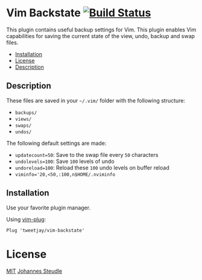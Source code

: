 # Vim Backstate [![Build Status](https://travis-ci.org/tweetjay/vim-backstate.svg?branch=master)](https://travis-ci.org/tweetjay/vim-backstate)

<!--![vim-backstate](https://raw.githubusercontent.com/tweetjay/vim-backstate/master/images/backstate-logo.png)-->

This plugin contains useful backup settings for Vim. This plugin enables Vim capabilities for saving the current state of the view, undo, backup and swap files.

- [Installation](#installation)
- [License](#license)
- [Description](#description)

## Description

These files are saved in your `~/.vim/` folder with the following structure:

- `backups/`
- `views/`
- `swaps/`
- `undos/`

The following default settings are made:

- `updatecount=50`: Save to the swap file every `50` characters
- `undolevels=100`: Save `100` levels of undo
- `undoreload=100`: Reload these `100` undo levels on buffer reload
- `viminfo='20,<50,:100,n$HOME/.nviminfo`

## Installation

Use your favorite plugin manager.

Using [vim-plug](https://github.com/junegunn/vim-plug):

    Plug 'tweetjay/vim-backstate'

# License

[MIT][mit] [Johannes Steudle][author] <!-- et [al][contributors] -->

[mit]:            https://opensource.org/licenses/MIT
[author]:         https://github.com/tweetjay
<!--- [contributors]:   https://github.com/{{USER}}/theme-tweetjay/graphs/contributors -->

[license-badge]:  https://img.shields.io/badge/license-MIT-007EC7.svg?style=flat-square
